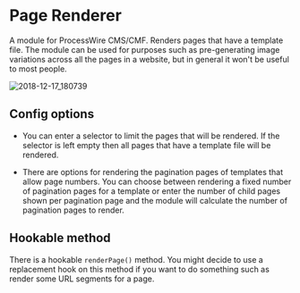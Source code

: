 # Page Renderer

A module for ProcessWire CMS/CMF. Renders pages that have a template file. The module can be used for purposes such as pre-generating image variations across all the pages in a website, but in general it won't be useful to most people.

![2018-12-17_180739](https://user-images.githubusercontent.com/1538852/50067644-b8907b00-0226-11e9-8b6f-d2879c4d9212.png)

## Config options

* You can enter a selector to limit the pages that will be rendered. If the selector is left empty then all pages that have a template file will be rendered.

* There are options for rendering the pagination pages of templates that allow page numbers. You can choose between rendering a fixed number of pagination pages for a template or enter the number of child pages shown per pagination page and the module will calculate the number of pagination pages to render.

## Hookable method

There is a hookable `renderPage()` method. You might decide to use a replacement hook on this method if you want to do something such as render some URL segments for a page.
